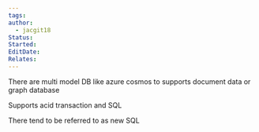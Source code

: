 ```yaml
---
tags: 
author:
  - jacgit18
Status: 
Started: 
EditDate: 
Relates:
---
```

There are multi model DB like azure cosmos to supports document data or graph database  
  
Supports acid transaction and SQL  
  
There tend to be referred to as new SQL